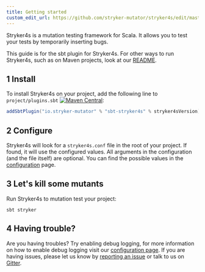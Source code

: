 ```yaml
---
title: Getting started
custom_edit_url: https://github.com/stryker-mutator/stryker4s/edit/master/docs/getting-started.md
---
```


Stryker4s is a mutation testing framework for Scala. It allows you to test your tests by temporarily inserting bugs.

This guide is for the sbt plugin for Stryker4s. For other ways to run Stryker4s, such as on Maven projects, look at our [README](https://github.com/stryker-mutator/stryker4s/blob/master/README.md#getting-started).

## 1 Install

To install Stryker4s on your project, add the following line to `project/plugins.sbt` [![Maven Central](https://img.shields.io/maven-central/v/io.stryker-mutator/stryker4s-core_2.12.svg?label=Maven%20Central&colorB=brightgreen)](https://search.maven.org/search?q=g:io.stryker-mutator):

```scala
addSbtPlugin("io.stryker-mutator" % "sbt-stryker4s" % stryker4sVersion)
```

## 2 Configure

Stryker4s will look for a `stryker4s.conf` file in the root of your project. If found, it will use the configured values. All arguments in the configuration (and the file itself) are optional. You can find the possible values in the [configuration](./configuration.md) page.

## 3 Let's kill some mutants

Run Stryker4s to mutation test your project:

```shell
sbt stryker
```

## 4 Having trouble?

Are you having troubles? Try enabling debug logging, for more information on how to enable debug logging visit our [configuration page](https://github.com/stryker-mutator/stryker4s/blob/master/docs/CONFIGURATION.md#log-level).
If you are having issues, please let us know by [reporting an issue](https://github.com/stryker-mutator/stryker4s/issues/new) or talk to us on [Gitter](https://gitter.im/stryker-mutator/stryker4s).
